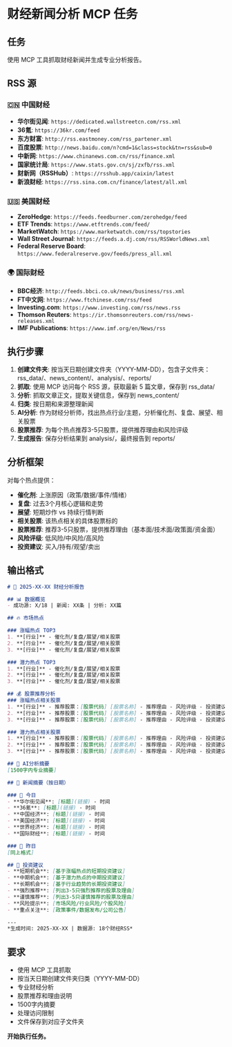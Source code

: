 # 财经新闻分析 MCP 任务

## 任务
使用 MCP 工具抓取财经新闻并生成专业分析报告。

## RSS 源

### 🇨🇳 中国财经
- **华尔街见闻**: `https://dedicated.wallstreetcn.com/rss.xml`
- **36氪**: `https://36kr.com/feed`
- **东方财富**: `http://rss.eastmoney.com/rss_partener.xml`
- **百度股票**: `http://news.baidu.com/n?cmd=1&class=stock&tn=rss&sub=0`
- **中新网**: `https://www.chinanews.com.cn/rss/finance.xml`
- **国家统计局**: `https://www.stats.gov.cn/sj/zxfb/rss.xml`
- **财新网（RSSHub）**: `https://rsshub.app/caixin/latest`
- **新浪财经**: `https://rss.sina.com.cn/finance/latest/all.xml`

### 🇺🇸 美国财经
- **ZeroHedge**: `https://feeds.feedburner.com/zerohedge/feed`
- **ETF Trends**: `https://www.etftrends.com/feed/`
- **MarketWatch**: `https://www.marketwatch.com/rss/topstories`
- **Wall Street Journal**: `https://feeds.a.dj.com/rss/RSSWorldNews.xml`
- **Federal Reserve Board**: `https://www.federalreserve.gov/feeds/press_all.xml`

### 🌍 国际财经
- **BBC经济**: `http://feeds.bbci.co.uk/news/business/rss.xml`
- **FT中文网**: `https://www.ftchinese.com/rss/feed`
- **Investing.com**: `https://www.investing.com/rss/news.rss`
- **Thomson Reuters**: `https://ir.thomsonreuters.com/rss/news-releases.xml`
- **IMF Publications**: `https://www.imf.org/en/News/rss`

## 执行步骤
1. **创建文件夹**: 按当天日期创建文件夹（YYYY-MM-DD），包含子文件夹：rss_data/、news_content/、analysis/、reports/
2. **抓取**: 使用 MCP 访问每个 RSS 源，获取最新 5 篇文章，保存到 rss_data/
3. **分析**: 抓取文章正文，提取关键信息，保存到 news_content/
4. **归类**: 按日期和来源整理新闻
5. **AI分析**: 作为财经分析师，找出热点行业/主题，分析催化剂、复盘、展望、相关股票
6. **股票推荐**: 为每个热点推荐3-5只股票，提供推荐理由和风险评级
7. **生成报告**: 保存分析结果到 analysis/，最终报告到 reports/

## 分析框架
对每个热点提供：
- **催化剂**: 上涨原因（政策/数据/事件/情绪）
- **复盘**: 过去3个月核心逻辑和走势
- **展望**: 短期炒作 vs 持续行情判断
- **相关股票**: 该热点相关的具体股票标的
- **股票推荐**: 推荐3-5只股票，提供推荐理由（基本面/技术面/政策面/资金面）
- **风险评级**: 低风险/中风险/高风险
- **投资建议**: 买入/持有/观望/卖出

## 输出格式
```markdown
# 📅 2025-XX-XX 财经分析报告

## 📊 数据概览
- 成功源: X/18 | 新闻: XX条 | 分析: XX篇

## 🔥 市场热点

### 涨幅热点 TOP3
1. **[行业]** - 催化剂/复盘/展望/相关股票
2. **[行业]** - 催化剂/复盘/展望/相关股票  
3. **[行业]** - 催化剂/复盘/展望/相关股票

### 潜力热点 TOP3
1. **[行业]** - 催化剂/复盘/展望/相关股票
2. **[行业]** - 催化剂/复盘/展望/相关股票
3. **[行业]** - 催化剂/复盘/展望/相关股票

## 💰 股票推荐分析
### 涨幅热点相关股票
1. **[行业]** - 推荐股票：[股票代码] [股票名称] - 推荐理由 - 风险评级 - 投资建议
2. **[行业]** - 推荐股票：[股票代码] [股票名称] - 推荐理由 - 风险评级 - 投资建议
3. **[行业]** - 推荐股票：[股票代码] [股票名称] - 推荐理由 - 风险评级 - 投资建议

### 潜力热点相关股票
1. **[行业]** - 推荐股票：[股票代码] [股票名称] - 推荐理由 - 风险评级 - 投资建议
2. **[行业]** - 推荐股票：[股票代码] [股票名称] - 推荐理由 - 风险评级 - 投资建议
3. **[行业]** - 推荐股票：[股票代码] [股票名称] - 推荐理由 - 风险评级 - 投资建议

## 📝 AI分析摘要
[1500字内专业摘要]

## 📰 新闻摘要（按日期）

### 📅 今日
- **华尔街见闻**: [标题](链接) - 时间
- **36氪**: [标题](链接) - 时间
- **中国经济**: [标题](链接) - 时间
- **美国经济**: [标题](链接) - 时间
- **世界经济**: [标题](链接) - 时间
- **国际财经**: [标题](链接) - 时间

### 📅 昨日
[同上格式]

## 🎯 投资建议
- **短期机会**: [基于涨幅热点的短期投资建议]
- **中期机会**: [基于潜力热点的中期投资建议]
- **长期机会**: [基于行业趋势的长期投资建议]
- **强烈推荐**: [列出3-5只强烈推荐的股票及理由]
- **谨慎推荐**: [列出3-5只谨慎推荐的股票及理由]
- **风险提示**: [市场风险/行业风险/个股风险]
- **重点关注**: [政策事件/数据发布/公司公告]

---
*生成时间: 2025-XX-XX | 数据源: 18个财经RSS*
```

## 要求
- 使用 MCP 工具抓取
- 按当天日期创建文件夹归类（YYYY-MM-DD）
- 专业财经分析
- 股票推荐和理由说明
- 1500字内摘要
- 处理访问限制
- 文件保存到对应子文件夹

**开始执行任务。**
